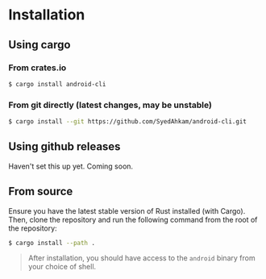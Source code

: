 # Installation

## Using cargo

### From crates.io

```sh
$ cargo install android-cli
```

### From git directly (latest changes, may be unstable)

```sh
$ cargo install --git https://github.com/SyedAhkam/android-cli.git
```

## Using github releases

Haven't set this up yet. Coming soon.

## From source

Ensure you have the latest stable version of Rust installed (with Cargo). Then, clone the repository and run the following command from the root of the repository:

```sh
$ cargo install --path .
```


> After installation, you should have access to the `android` binary from your choice of shell.